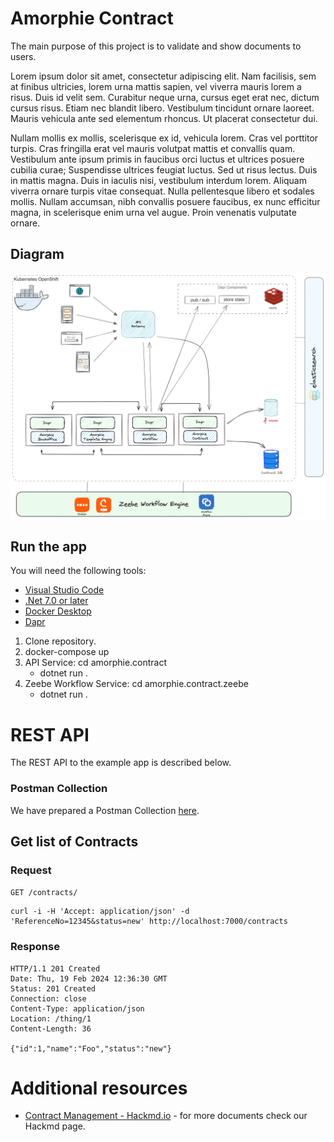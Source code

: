 # Amorphie Contract

The main purpose of this project is to validate and show documents to users. 

Lorem ipsum dolor sit amet, consectetur adipiscing elit. Nam facilisis, sem at finibus ultricies, lorem urna mattis sapien, vel viverra mauris lorem a risus. Duis id velit sem. Curabitur neque urna, cursus eget erat nec, dictum cursus risus. Etiam nec blandit libero. Vestibulum tincidunt ornare laoreet. Mauris vehicula ante sed elementum rhoncus. Ut placerat consectetur dui.

Nullam mollis ex mollis, scelerisque ex id, vehicula lorem. Cras vel porttitor turpis. Cras fringilla erat vel mauris volutpat mattis et convallis quam. Vestibulum ante ipsum primis in faucibus orci luctus et ultrices posuere cubilia curae; Suspendisse ultrices feugiat luctus. Sed ut risus lectus. Duis in mattis magna. Duis in iaculis nisi, vestibulum interdum lorem. Aliquam viverra ornare turpis vitae consequat. Nulla pellentesque libero et sodales mollis. Nullam accumsan, nibh convallis posuere faucibus, ex nunc efficitur magna, in scelerisque enim urna vel augue. Proin venenatis vulputate ornare.

## Diagram

![Amorphie Contract](docs/images/contract_diagram.png)

## Run the app

You will need the following tools:

* [Visual Studio Code](https://code.visualstudio.com/download/)
* [.Net 7.0 or later](https://dotnet.microsoft.com/en-us/download/dotnet/7.0)
* [Docker Desktop](https://www.docker.com/products/docker-desktop)
* [Dapr](https://docs.dapr.io/getting-started/install-dapr-cli/)

1. Clone repository.
2. docker-compose up
3. API Service: cd amorphie.contract  
    * dotnet run .
4. Zeebe Workflow Service: cd amorphie.contract.zeebe
    * dotnet run .


# REST API

The REST API to the example app is described below.

### Postman Collection

We have prepared a Postman Collection [here](https://github.com/amorphie/contract/tree/master/amorphie.contract/Postman).

## Get list of Contracts

### Request

`GET /contracts/`

    curl -i -H 'Accept: application/json' -d 'ReferenceNo=12345&status=new' http://localhost:7000/contracts

### Response

    HTTP/1.1 201 Created
    Date: Thu, 19 Feb 2024 12:36:30 GMT
    Status: 201 Created
    Connection: close
    Content-Type: application/json
    Location: /thing/1
    Content-Length: 36

    {"id":1,"name":"Foo","status":"new"}


# Additional resources

- [Contract Management - Hackmd.io](https://hackmd.io/4MhaOBJTTt-pqLtAOz_g8A?both#Contract-Management) - for more documents check our Hackmd page.

    



